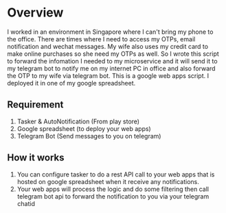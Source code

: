 # Overview

I worked in an environment in Singapore where I can't bring my phone to the office. There are times where I need to access my OTPs, email notification and wechat messages. My wife also uses my credit card to make online purchases so she need my OTPs as well. So I wrote this script to forward the infomation I needed to my microservice and it will send it to my telegram bot to notify me on my internet PC in office and also forward the OTP to my wife via telegram bot. This is a google web apps script. I deployed it in one of my google spreadsheet.

## Requirement

1. Tasker & AutoNotification (From play store)
2. Google spreadsheet (to deploy your web apps)
3. Telegram Bot (Send messages to you on telegram)

## How it works
1) You can configure tasker to do a rest API call to your web apps that is hosted on google spreadsheet when it receive any notifications.
2) Your web apps will process the logic and do some filtering then call telegram bot api to forward the notification to you via your telegram chatid


